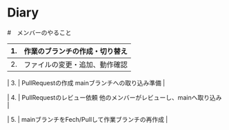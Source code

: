 # Diary
#　メンバーのやること

| 1.| 作業のブランチの作成・切り替え |
| -------------- | -------------- |
| 2.| ファイルの変更・追加、動作確認 |

| 3. | PullRequestの作成 mainブランチへの取り込み準備 | 

| 4. | PullRequestのレビュー依頼 他のメンバーがレビューし、mainへ取り込み | 

| 5. | mainブランチをFech/Pullして作業ブランチの再作成 | 

